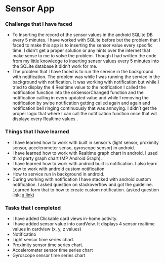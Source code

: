 # Sensor App
### Challenge that I have faced
- To Inserting the record of the sensor values in the android SQLite DB every 5 minutes. I have worked with SQLite before but the problem that I faced to make this app is to inserting the sensor value every specific time. I didn't get a proper solution or any hints over the internet that make sense to me to solve the problem. Though I had written the code from my little knowledge to inserting sensor values every 5 minutes into the SQLite database it didn't work for me.
- The problem that I have faced is to run the service in the background with notification. The problem was while I was running the service in the background with notification. It was working with notification but while I tried to display the 4 Realtime value to the notification I called the notification function into the onSensorChanged function and the notification calling in every updated value and while I removing the notification by swipe notification getting called again and again and notification bell ringing continuously that was annoying. I didn’t get the proper logic that where  I can call the notification function once that will displaye every Realtime values .

###  Things that I have learned
- I have learned how to work with built in sensor's (light sensor, proximity sensor, accelerometer senso, gyroscope sensor) in android.
- I have learned how to work with Realtime graph chart in android. I used third party graph chart (MP Android Graph).
- I have learned how to work with android built is notification. I also learn how to work with android custom notification.
- How to service run in background in android.
- During working with notification I have stacked with android custom notification. I asked question on stackoverflow and got the guideline. Learned form that to how to create custom notification. (asked question link: [a link](https://stackoverflow.com/questions/65507240/how-to-pass-the-multiple-sensor-values-to-the-notification-bar-in-android-when-t))

### Tasks that I completed
- I have added Clickable card views in-home activity.
- I have added sensor value into cardVeiw. It displays 4 sensor realtime values in cardview (x, y, z values)
- Notificatino
- Light sensor time series chart.
- Proximity sensor time series chart.
- Accelerometer sensor time series chart
- Gyroscope sensor time series chart
